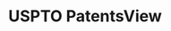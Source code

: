 ---
bigquery: https://console.cloud.google.com/bigquery?p=patents-public-data&d=patentsview&page=dataset
citation: Attribution should be given to PatentsView for use, distribution, or derivative
  works.
code: https://github.com/CSSIP-AIR/PatentsView-Code-Snippets/
contributors: USPTO
cost: None
description: 'PatentsView includes US patent data including raw data (summaries, applications,
  pregrant applications), disambugations of inventors and assignees, and inventor
  gender estimates.  Also foreign priority data, # of figures and sheets, and government
  interest statements.'
documentation: https://patentsview.org/query/builder-faqs
last_edit: 04/07/2022, 21:59:59
location: https://patentsview.org/
maintained_by: USPTO
record_creation_timestamp: 12/2/2020 17:20:46
schema_fields:
- disamb_inventor_id_20180528
- male_flag
- date
- sequence
- _371_date
- sector_title
- abstract
- f371_date
- county_fips
- type
- action_date
- disamb_inventor_id_20171003
- disamb_assignee_id_20200929
- uuid
- patent_id
- length
- disamb_assignee_id_20191231
- disamb_inventor_id_20170307
- status
- field_id
- rawlocation_id
- classification_status
- term_grant
- disclaimer_date
- application_id
- filename
- lname
- disamb_inventor_id_20191231
- disamb_inventor_id_20181127
- classification_level
- longitude
- _102_date
- deceased
- fname
- disamb_assignee_id_20190312
- lawyer_id
- disamb_inventor_id_20171226
- disamb_assignee_id_20200331
- mainclass_id
- male
- f102_date
- section
- rule_47
- doctype
- series_code
- disamb_inventor_id_20200630
- applicant_type
- level_one
- subsection_id
- designation
- disamb_inventor_id_20190820
- group
- level_three
- num_figures
- subclass
- term_extension
- city
- organization
- main_group
- category_id
- disamb_inventor_id_20191008
- field_title
- term_disclaimer
- disamb_assignee_id_20181127
- disamb_inventor_id_20200331
- title
- lapse_of_patent
- rawassignee_id
- subclass_id
- num_sheets
- county
- role
- subcategory_id
- inventor_id
- rawinventor_id
- variety
- location_id
- publication_number
- num_claims
- dependent
- rel_id
- classification_data_source
- disamb_assignee_id_20190820
- citation_id
- level_two
- reldocno
- disamb_inventor_id_20200929
- symbol_position
- subgroup_id
- classification_value
- organization_id
- state_fips
- number
- id
- group_id
- doc_type
- ipc_class
- relkind
- subgroup
- ipc_version_indicator
- section_id
- latlong
- gi_statement
- disamb_assignee_id_20191008
- category
- disamb_inventor_id_20190312
- text
- kind
- attribution_status
- contract_award_number
- latitude
- disamb_inventor_id_20201229
- assignee_id
- num
- name_last
- disamb_inventor_id_20170808
- withdrawn
- latin_name
- country_transformed
- name_first
- exemplary
- name
- country
- disamb_assignee_id_20200630
- state
shortname: patentsview
tags:
- disambiguation
- United States
- gender
terms_of_use: Creative Commons Attribution 4.0 International License.
timeframe: 1963-1999
title: USPTO PatentsView
uuid: cf1780b1-e265-4e49-8d1d-83b9cfe0fd9a
---